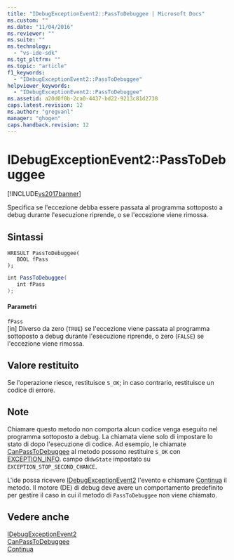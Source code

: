 ```yaml
---
title: "IDebugExceptionEvent2::PassToDebuggee | Microsoft Docs"
ms.custom: ""
ms.date: "11/04/2016"
ms.reviewer: ""
ms.suite: ""
ms.technology: 
  - "vs-ide-sdk"
ms.tgt_pltfrm: ""
ms.topic: "article"
f1_keywords: 
  - "IDebugExceptionEvent2::PassToDebuggee"
helpviewer_keywords: 
  - "IDebugExceptionEvent2::PassToDebuggee"
ms.assetid: a20d0f0b-2ca0-4437-bd22-9213c81d2738
caps.latest.revision: 12
ms.author: "gregvanl"
manager: "ghogen"
caps.handback.revision: 12
---
```

# IDebugExceptionEvent2::PassToDebuggee
[!INCLUDE[vs2017banner](../../../code-quality/includes/vs2017banner.md)]

Specifica se l'eccezione debba essere passata al programma sottoposto a debug durante l'esecuzione riprende, o se l'eccezione viene rimossa.  
  
## Sintassi  
  
```cpp#  
HRESULT PassToDebuggee(  
   BOOL fPass  
);  
```  
  
```c#  
int PassToDebuggee(  
   int fPass  
);  
```  
  
#### Parametri  
 `fPass`  
 \[in\]  Diverso da zero \(`TRUE`\) se l'eccezione viene passata al programma sottoposto a debug durante l'esecuzione riprende, o zero \(`FALSE`\) se l'eccezione viene rimossa.  
  
## Valore restituito  
 Se l'operazione riesce, restituisce `S_OK`; in caso contrario, restituisce un codice di errore.  
  
## Note  
 Chiamare questo metodo non comporta alcun codice venga eseguito nel programma sottoposto a debug.  La chiamata viene solo di impostare lo stato di dopo l'esecuzione di codice.  Ad esempio, le chiamate [CanPassToDebuggee](../../../extensibility/debugger/reference/idebugexceptionevent2-canpasstodebuggee.md) al metodo possono restituire `S_OK` con [EXCEPTION\_INFO](../../../extensibility/debugger/reference/exception-info.md). campo di`dwState` impostato su `EXCEPTION_STOP_SECOND_CHANCE`.  
  
 L'ide possa ricevere [IDebugExceptionEvent2](../../../extensibility/debugger/reference/idebugexceptionevent2.md) l'evento e chiamare [Continua](../../../extensibility/debugger/reference/idebugprogram2-continue.md) il metodo.  Il motore \(DE\) di debug deve avere un comportamento predefinito per gestire il caso in cui il metodo di `PassToDebuggee` non viene chiamato.  
  
## Vedere anche  
 [IDebugExceptionEvent2](../../../extensibility/debugger/reference/idebugexceptionevent2.md)   
 [CanPassToDebuggee](../../../extensibility/debugger/reference/idebugexceptionevent2-canpasstodebuggee.md)   
 [Continua](../../../extensibility/debugger/reference/idebugprogram2-continue.md)